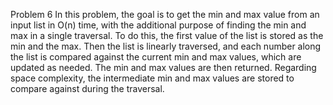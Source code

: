 Problem 6
In this problem, the goal is to get the min and max value from an input list in O(n) time, with the additional purpose of finding the min and max in a single traversal. To do this, the first value of the list is stored as the min and the max. Then the list is linearly traversed, and each number along the list is compared against the current min and max values, which are updated as needed. The min and max values are then returned. Regarding space complexity, the intermediate min and max values are stored to compare against during the traversal.